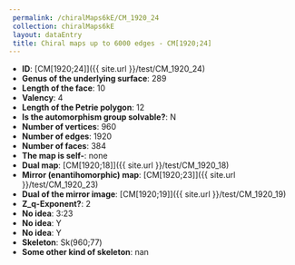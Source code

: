 ```yaml
--- 
 permalink: /chiralMaps6kE/CM_1920_24 
 collection: chiralMaps6kE
 layout: dataEntry
 title: Chiral maps up to 6000 edges - CM[1920;24]
---
```


- **ID**: [CM[1920;24]]({{ site.url }}/test/CM_1920_24)
- **Genus of the underlying surface**: 289
- **Length of the face**: 10
- **Valency**: 4
- **Length of the Petrie polygon**: 12
- **Is the automorphism group solvable?**: N
- **Number of vertices**: 960
- **Number of edges**: 1920
- **Number of faces**: 384
- **The map is self-**: none
- **Dual map**: [CM[1920;18]]({{ site.url }}/test/CM_1920_18)
- **Mirror (enantihomorphic) map**: [CM[1920;23]]({{ site.url }}/test/CM_1920_23)
- **Dual of the mirror image**: [CM[1920;19]]({{ site.url }}/test/CM_1920_19)
- **Z_q-Exponent?**: 2
- **No idea**:  3:23
- **No idea**: Y
- **No idea**: Y
- **Skeleton**: Sk(960;77)
- **Some other kind of skeleton**: nan
